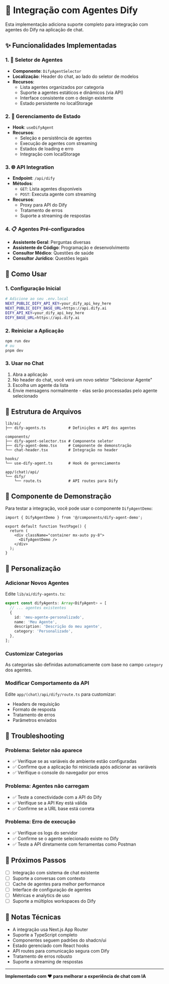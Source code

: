 # 🤖 Integração com Agentes Dify

Esta implementação adiciona suporte completo para integração com agentes do Dify na aplicação de chat.

## ✨ Funcionalidades Implementadas

### 1. 🎯 Seletor de Agentes
- **Componente**: `DifyAgentSelector`
- **Localização**: Header do chat, ao lado do seletor de modelos
- **Recursos**:
  - Lista agentes organizados por categoria
  - Suporte a agentes estáticos e dinâmicos (via API)
  - Interface consistente com o design existente
  - Estado persistente no localStorage

### 2. 🔧 Gerenciamento de Estado
- **Hook**: `useDifyAgent`
- **Recursos**:
  - Seleção e persistência de agentes
  - Execução de agentes com streaming
  - Estados de loading e erro
  - Integração com localStorage

### 3. 🌐 API Integration
- **Endpoint**: `/api/dify`
- **Métodos**:
  - `GET`: Lista agentes disponíveis
  - `POST`: Executa agente com streaming
- **Recursos**:
  - Proxy para API do Dify
  - Tratamento de erros
  - Suporte a streaming de respostas

### 4. 📋 Agentes Pré-configurados
- **Assistente Geral**: Perguntas diversas
- **Assistente de Código**: Programação e desenvolvimento
- **Consultor Médico**: Questões de saúde
- **Consultor Jurídico**: Questões legais

## 🚀 Como Usar

### 1. Configuração Inicial
```bash
# Adicione ao seu .env.local
NEXT_PUBLIC_DIFY_API_KEY=your_dify_api_key_here
NEXT_PUBLIC_DIFY_BASE_URL=https://api.dify.ai
DIFY_API_KEY=your_dify_api_key_here
DIFY_BASE_URL=https://api.dify.ai
```

### 2. Reiniciar a Aplicação
```bash
npm run dev
# ou
pnpm dev
```

### 3. Usar no Chat
1. Abra a aplicação
2. No header do chat, você verá um novo seletor "Selecionar Agente"
3. Escolha um agente da lista
4. Envie mensagens normalmente - elas serão processadas pelo agente selecionado

## 📁 Estrutura de Arquivos

```
lib/ai/
├── dify-agents.ts          # Definições e API dos agentes

components/
├── dify-agent-selector.tsx # Componente seletor
├── dify-agent-demo.tsx     # Componente de demonstração
└── chat-header.tsx         # Integração no header

hooks/
└── use-dify-agent.ts       # Hook de gerenciamento

app/(chat)/api/
└── dify/
    └── route.ts            # API routes para Dify
```

## 🎨 Componente de Demonstração

Para testar a integração, você pode usar o componente `DifyAgentDemo`:

```tsx
import { DifyAgentDemo } from '@/components/dify-agent-demo';

export default function TestPage() {
  return (
    <div className="container mx-auto py-8">
      <DifyAgentDemo />
    </div>
  );
}
```

## 🔧 Personalização

### Adicionar Novos Agentes
Edite `lib/ai/dify-agents.ts`:

```typescript
export const difyAgents: Array<DifyAgent> = [
  // ... agentes existentes
  {
    id: 'meu-agente-personalizado',
    name: 'Meu Agente',
    description: 'Descrição do meu agente',
    category: 'Personalizado',
  },
];
```

### Customizar Categorias
As categorias são definidas automaticamente com base no campo `category` dos agentes.

### Modificar Comportamento da API
Edite `app/(chat)/api/dify/route.ts` para customizar:
- Headers de requisição
- Formato de resposta
- Tratamento de erros
- Parâmetros enviados

## 🐛 Troubleshooting

### Problema: Seletor não aparece
- ✅ Verifique se as variáveis de ambiente estão configuradas
- ✅ Confirme que a aplicação foi reiniciada após adicionar as variáveis
- ✅ Verifique o console do navegador por erros

### Problema: Agentes não carregam
- ✅ Teste a conectividade com a API do Dify
- ✅ Verifique se a API Key está válida
- ✅ Confirme se a URL base está correta

### Problema: Erro de execução
- ✅ Verifique os logs do servidor
- ✅ Confirme se o agente selecionado existe no Dify
- ✅ Teste a API diretamente com ferramentas como Postman

## 🔄 Próximos Passos

- [ ] Integração com sistema de chat existente
- [ ] Suporte a conversas com contexto
- [ ] Cache de agentes para melhor performance
- [ ] Interface de configuração de agentes
- [ ] Métricas e analytics de uso
- [ ] Suporte a múltiplos workspaces do Dify

## 📝 Notas Técnicas

- A integração usa Next.js App Router
- Suporte a TypeScript completo
- Componentes seguem padrões do shadcn/ui
- Estado gerenciado com React hooks
- API routes para comunicação segura com Dify
- Tratamento de erros robusto
- Suporte a streaming de respostas

---

**Implementado com ❤️ para melhorar a experiência de chat com IA** 